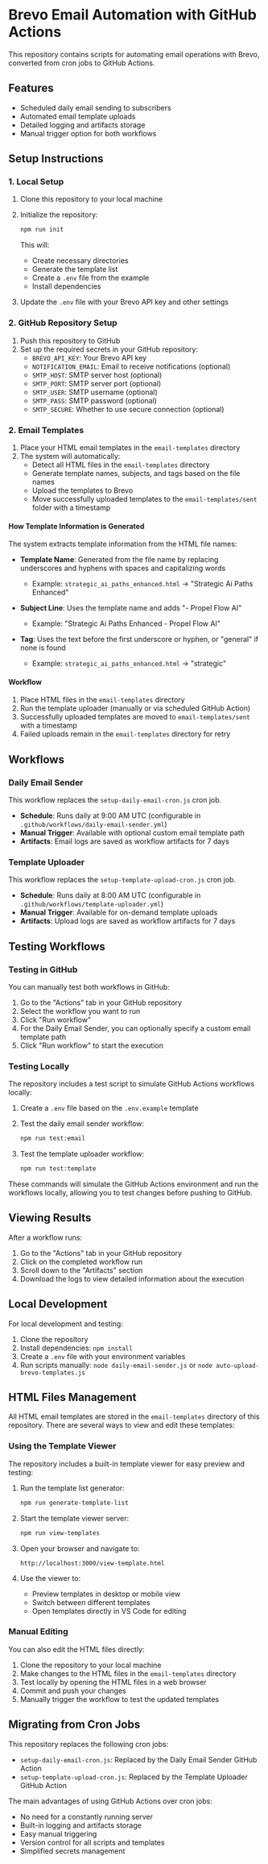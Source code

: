 # Brevo Email Automation with GitHub Actions

This repository contains scripts for automating email operations with Brevo, converted from cron jobs to GitHub Actions.

## Features

- Scheduled daily email sending to subscribers
- Automated email template uploads
- Detailed logging and artifacts storage
- Manual trigger option for both workflows

## Setup Instructions

### 1. Local Setup

1. Clone this repository to your local machine
2. Initialize the repository:
   ```bash
   npm run init
   ```
   This will:
   - Create necessary directories
   - Generate the template list
   - Create a `.env` file from the example
   - Install dependencies

3. Update the `.env` file with your Brevo API key and other settings

### 2. GitHub Repository Setup

1. Push this repository to GitHub
2. Set up the required secrets in your GitHub repository:
   - `BREVO_API_KEY`: Your Brevo API key
   - `NOTIFICATION_EMAIL`: Email to receive notifications (optional)
   - `SMTP_HOST`: SMTP server host (optional)
   - `SMTP_PORT`: SMTP server port (optional)
   - `SMTP_USER`: SMTP username (optional)
   - `SMTP_PASS`: SMTP password (optional)
   - `SMTP_SECURE`: Whether to use secure connection (optional)

### 2. Email Templates

1. Place your HTML email templates in the `email-templates` directory
2. The system will automatically:
   - Detect all HTML files in the `email-templates` directory
   - Generate template names, subjects, and tags based on the file names
   - Upload the templates to Brevo
   - Move successfully uploaded templates to the `email-templates/sent` folder with a timestamp

#### How Template Information is Generated

The system extracts template information from the HTML file names:

- **Template Name**: Generated from the file name by replacing underscores and hyphens with spaces and capitalizing words
  - Example: `strategic_ai_paths_enhanced.html` → "Strategic Ai Paths Enhanced"

- **Subject Line**: Uses the template name and adds "- Propel Flow AI"
  - Example: "Strategic Ai Paths Enhanced - Propel Flow AI"

- **Tag**: Uses the text before the first underscore or hyphen, or "general" if none is found
  - Example: `strategic_ai_paths_enhanced.html` → "strategic"

#### Workflow

1. Place HTML files in the `email-templates` directory
2. Run the template uploader (manually or via scheduled GitHub Action)
3. Successfully uploaded templates are moved to `email-templates/sent` with a timestamp
4. Failed uploads remain in the `email-templates` directory for retry

## Workflows

### Daily Email Sender

This workflow replaces the `setup-daily-email-cron.js` cron job.

- **Schedule**: Runs daily at 9:00 AM UTC (configurable in `.github/workflows/daily-email-sender.yml`)
- **Manual Trigger**: Available with optional custom email template path
- **Artifacts**: Email logs are saved as workflow artifacts for 7 days

### Template Uploader

This workflow replaces the `setup-template-upload-cron.js` cron job.

- **Schedule**: Runs daily at 8:00 AM UTC (configurable in `.github/workflows/template-uploader.yml`)
- **Manual Trigger**: Available for on-demand template uploads
- **Artifacts**: Upload logs are saved as workflow artifacts for 7 days

## Testing Workflows

### Testing in GitHub

You can manually test both workflows in GitHub:

1. Go to the "Actions" tab in your GitHub repository
2. Select the workflow you want to run
3. Click "Run workflow"
4. For the Daily Email Sender, you can optionally specify a custom email template path
5. Click "Run workflow" to start the execution

### Testing Locally

The repository includes a test script to simulate GitHub Actions workflows locally:

1. Create a `.env` file based on the `.env.example` template
2. Test the daily email sender workflow:
   ```bash
   npm run test:email
   ```

3. Test the template uploader workflow:
   ```bash
   npm run test:template
   ```

These commands will simulate the GitHub Actions environment and run the workflows locally, allowing you to test changes before pushing to GitHub.

## Viewing Results

After a workflow runs:

1. Go to the "Actions" tab in your GitHub repository
2. Click on the completed workflow run
3. Scroll down to the "Artifacts" section
4. Download the logs to view detailed information about the execution

## Local Development

For local development and testing:

1. Clone the repository
2. Install dependencies: `npm install`
3. Create a `.env` file with your environment variables
4. Run scripts manually: `node daily-email-sender.js` or `node auto-upload-brevo-templates.js`

## HTML Files Management

All HTML email templates are stored in the `email-templates` directory of this repository. There are several ways to view and edit these templates:

### Using the Template Viewer

The repository includes a built-in template viewer for easy preview and testing:

1. Run the template list generator:
   ```bash
   npm run generate-template-list
   ```

2. Start the template viewer server:
   ```bash
   npm run view-templates
   ```

3. Open your browser and navigate to:
   ```
   http://localhost:3000/view-template.html
   ```

4. Use the viewer to:
   - Preview templates in desktop or mobile view
   - Switch between different templates
   - Open templates directly in VS Code for editing

### Manual Editing

You can also edit the HTML files directly:

1. Clone the repository to your local machine
2. Make changes to the HTML files in the `email-templates` directory
3. Test locally by opening the HTML files in a web browser
4. Commit and push your changes
5. Manually trigger the workflow to test the updated templates

## Migrating from Cron Jobs

This repository replaces the following cron jobs:

- `setup-daily-email-cron.js`: Replaced by the Daily Email Sender GitHub Action
- `setup-template-upload-cron.js`: Replaced by the Template Uploader GitHub Action

The main advantages of using GitHub Actions over cron jobs:

- No need for a constantly running server
- Built-in logging and artifacts storage
- Easy manual triggering
- Version control for all scripts and templates
- Simplified secrets management
